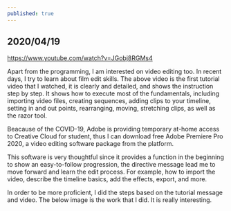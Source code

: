 ```yaml
---
published: true
---
```

## 2020/04/19

https://www.youtube.com/watch?v=JGobj8RGMs4

Apart from the programming, I am interested on video editing too. In recent days, I try to learn about film edit skills. The above video is the first tutorial video that I watched, it is clearly and detailed, and shows the instruction step by step. It shows how to execute most of the fundamentals, including importing video files, creating sequences, adding clips to your timeline, setting in and out points, rearranging, moving, stretching clips, as well as the razor tool.

Beacause of the COVID-19, Adobe is providing temporary at-home access to Creative Cloud for student, thus I can download free Adobe Premiere Pro 2020, a video editing software package from the platform. 

This software is very thoughtful since it provides a function in the beginning to show an easy-to-follow progression, the directive message lead me to move forward and learn the edit process. For example, how to import the video, describe the timeline basics, add the effects, export, and more.

In order to be more proficient, I did the steps based on the tutorial message and video. The below image is the work that I did. It is really interesting.


